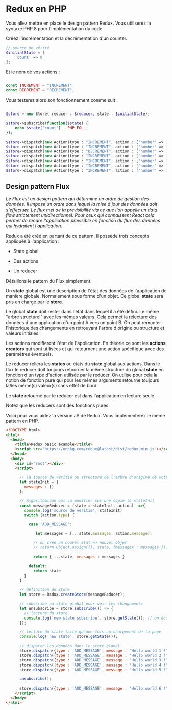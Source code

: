 # Redux en PHP

Vous allez mettre en place le design pattern Redux. Vous utiliserez la syntaxe PHP 8 pour l'implémentation du code.

Créez l'incrémentation et la décrémentation d'un counter.

```php
// source de vérité
$initialState = [
    'count' => 0
];
```

Et le nom de vos actions :

```php

const INCREMENT = "INCREMENT";
const DECREMENT = "DECREMENT";
```

Vous testerez alors son fonctionnement comme suit :

```php

$store = new Store( reducer : $reducer, state : $initialState);

$store->subscribe(function($state) {
    echo $state['count'] . PHP_EOL ;
});

$store->dispatch(new Action(type : "INCREMENT", action : ['number' => 1] )); // 1
$store->dispatch(new Action(type : "INCREMENT", action : ['number' => 1] )); // 2
$store->dispatch(new Action(type : "DECREMENT", action : ['number' => 1] )); // 1
$store->dispatch(new Action(type : "INCREMENT", action : ['number' => 1] )); // 2
$store->dispatch(new Action(type : "INCREMENT", action : ['number' => 1] )); // 3
$store->dispatch(new Action(type : "INCREMENT", action : ['number' => 1] )); // 4
$store->dispatch(new Action(type : "INCREMENT", action : ['number' => 1] )); // 5

```

## Design pattern Flux

*Le Flux est un design pattern qui détermine un ordre de gestion des données. Il impose un ordre dans lequel la mise à jour des données doit s'effectuer. Le flux met de la prévisibilité via ce que l'on appelle un data flow strictement unidirectionnel. Pour ceux qui connaissent React cela permet de rendre l'application prévisible en fonction du flux des données qui hydratent l'application.*

Redux a été créé en partant de ce pattern. Il possède trois concepts appliqués à l'application :

- State global 

- Des actions

- Un reducer

Détaillons le pattern du Flux simplement.

Un **state** global est une description de l'état des données de l'application de manière globale. Normalement sous forme d'un objet. Ce global **state** sera pris en charge par le **store**.

Le global **state** doit rester dans l'état dans lequel il a été défini. Le même "arbre structurel" avec les mêmes valeurs. Cela permet la relecture des données d'une application d'un point A vers un point B. On peut remonter l'historique des changements en retrouvant l'arbre d'origine ou structure et valeurs initiales.

Les actions modifieront l'état de l'application. En théorie ce sont les **actions creators** qui sont utilisées et qui retournent une action spécifique avec des paramètres éventuels. 

Le reducer reliera les **states** ou états du **state** global aux actions. Dans le flux le reducer doit toujours retourner la même structure du global **state** en fonction d'un type d'action utilisée par le reducer. On utilise pour cela la notion de fonction pure qui pour les mêmes arguments retourne toujours la/les même(s) valeur(s) sans effet de bord.

Le **state** retourné par le reducer est dans l'application en lecture seule.

Notez que les reducers sont des fonctions pures.

Voici pour vous aidez la version JS de Redux. Vous implémenterez le même pattern en PHP.

```html
<!DOCTYPE html>
<html>
  <head>
    <title>Redux basic example</title>
    <script src="https://unpkg.com/redux@latest/dist/redux.min.js"></script>
  </head>
  <body>
    <div id="root"></div>
    <script>

      // la source de véritié ou structure de l'arbre d'origine de votre application
      let stateInit = {
        messages : []
      };

      // Algorithmique qui va modifier sur une copie le stateInit 
      const messageReducer = (state = stateInit, action)  =>{
        console.log('source de veritie', stateInit)
        switch (action.type) {

          case 'ADD_MESSAGE':

             let messages = [...state.messages, action.message];

            // on crée un nouvel état => nouvel objet
            // return Object.assign({}, state, {messages : messages });

            return { ...state, messages : messages }
      
          default:
            return state
        }
      }

      // Définition du store
      let store = Redux.createStore(messageReducer);

      // subscribe au state global pour voir les changements
      let unsubscribe = store.subscribe(() => {
        // lecture du state 
        console.log('new state subscribe', store.getState()); // on écoute les changements
      });

      // lecture du state faite qu'une fois au chargement de la page
      console.log('new state', store.getState());

      // dispatch les données dans le store global
      store.dispatch({type : 'ADD_MESSAGE', message : "Hello world 1 !"});
      store.dispatch({type : 'ADD_MESSAGE', message : "Hello world 2 !"});
      store.dispatch({type : 'ADD_MESSAGE', message : "Hello world 3 !"});
      store.dispatch({type : 'ADD_MESSAGE', message : "Hello world 4 !"});
      store.dispatch({type : 'ADD_MESSAGE', message : "Hello world 5 !"});

      unsubscribe();
      
      store.dispatch({type : 'ADD_MESSAGE', message : "Hello world 6 !"});
    </script>
  </body>
</html>


```